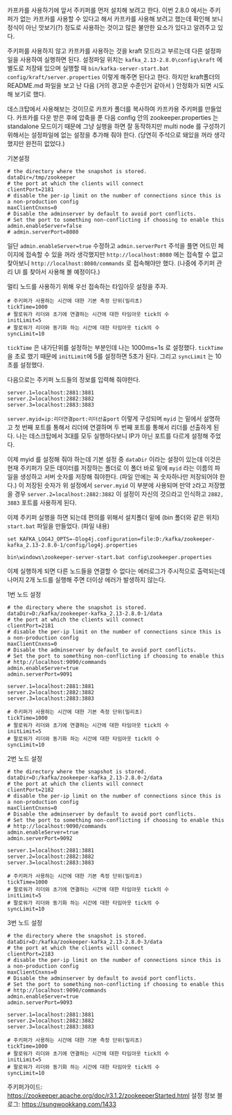 카프카를 사용하기에 앞서 주키퍼를 먼저 설치해 보려고 한다.
이번 2.8.0 에서는 주키퍼가 없는 카프카를 사용할 수 있다고 해서 카프카를 사용해 보려고 했는데 확인해 보니 정식이 아닌 맛보기(?) 정도로 사용하는 것이고
많은 불안한 요소가 있다고 알려주고 있다.

주키퍼를 사용하지 않고 카프카를 사용하는 것을 kraft 모드라고 부르는데 다른 설정파일을 사용하여 실행하면 된다. 설정파일 위치는 `kafka_2.13-2.8.0\config\kraft` 에 별도로 저장돼 있으며 실행할 때 `bin/kafka-server-start.bat config/kraft/server.properties` 이렇게 해주면 된다고 한다.
하지만 kraft폴더의 README.md 파일을 보고 난 다음 (거의 경고문 수준인거 같아서 ) 안정화가 되면 시도해 보기로 했다.

데스크탑에서 사용해보는 것이므로 카프카 폴더를 복사하여 카프카용 주키퍼를 만들었다. 카프카를 다운 받은 후에 압축을 푼 다음 config 안의 zookeeper.properties 는 standalone 모드이기 때문에 그냥 실행을 하면 잘 동작하지만 multi node 를 구성하기 위해서는 설정파일에 없는 설정을 추가해 줘야 한다. (당연히 주석으로 돼있을 꺼라 생각했지만 완전히 없었다.)

기본설정
```
# the directory where the snapshot is stored.
dataDir=/tmp/zookeeper
# the port at which the clients will connect
clientPort=2181
# disable the per-ip limit on the number of connections since this is a non-production config
maxClientCnxns=0
# Disable the adminserver by default to avoid port conflicts.
# Set the port to something non-conflicting if choosing to enable this
admin.enableServer=false
# admin.serverPort=8080
```

일단 `admin.enableServer=true` 수정하고 `admin.serverPort` 주석을 풀면 어드민 페이지에 접속할 수 있을 꺼라 생각했지만 `http://localhost:8080` 에는 접속할 수 없고 찾아보니 `http://localhost:8080/commands` 로 접속해야만 했다.
(나중에 주키퍼 관리 UI 를 찾아서 사용해 볼 예정이다.)

멀티 노드를 사용하기 위해 우선 접속하는 타임아웃 설정을 주자.
```
# 주키퍼가 사용하는 시간에 대한 기본 측정 단위(밀리초)
tickTime=1000
# 팔로워가 리더와 초기에 연결하는 시간에 대한 타임아웃 tick의 수
initLimit=5
# 팔로워가 리더와 동기화 하는 시간에 대한 타임아웃 tick의 수
syncLimit=10
```
`tickTime` 은 내가단위를 설정하는 부분인데 나는 1000ms=1s 로 설정했다.
`tickTime` 을 초로 했기 때문에 `initLimit`에 5를 설정하면 5초가 된다. 그리고 `syncLimit` 는 10초를 설정했다.

다음으로는 주키퍼 노드들의 정보를 입력해 줘야한다.
```
server.1=localhost:2881:3881
server.2=localhost:2882:3882
server.3=localhost:2883:3883
```
`server.myid=ip:리더연결port:리더선출port` 이렇게 구성되며 `myid` 는 밑에서 설명하고 첫 번째 포트를 통해서 리더에 연결하며 두 번째 포트를 통해서 리더를 선출하게 된다.
나는 데스크탑에서 3대를 모두 실행하다보니 IP가 아닌 포트를 다르게 설정해 주었다.

이제 myid 를 설정해 줘야 하는데 기본 설정 중 `dataDir` 이라는 설정이 있는데 이것은 현재 주키퍼가 모든 데이터를 저장하는 폴더로 이 폴더 바로 밑에 `myid` 라는 이름의 파일을 생성하고 서버 숫자를 저장해 줘야한다.
(파일 안에는 꼭 숫자하나만 저장되어야 한다.)
이 저장된 숫자가 위 설정에서 `server.myid` 이 부분에 사용되며 만약 `2`라고 저장했을 경우 `server.2=localhost:2882:3882` 이 설정이 자신의 것으라고 인식하고 `2882, 3883` 포트를 사용하게 된다.

이제 주키퍼 실행을 하면 되는데 편의를 위해서 설치폴더 밑에 (bin 폴더와 같은 위치) `start.bat` 파일을 만들었다. (파일 내용)
```
set KAFKA_LOG4J_OPTS=-Dlog4j.configuration=file:D:/kafka/zookeeper-kafka_2.13-2.8.0-1/config/log4j.properties

bin\windows\zookeeper-server-start.bat config\zookeeper.properties
```

이제 실행하게 되면 다른 노드들을 연결할 수 없다는 에러로그가 주시적으로 출력되는데 나머지 2개 노드를 실행해 주면 더이상 에러가 발생하지 않는다.

1번 노드 설정
```
# the directory where the snapshot is stored.
dataDir=D:/kafka/zookeeper-kafka_2.13-2.8.0-1/data
# the port at which the clients will connect
clientPort=2181
# disable the per-ip limit on the number of connections since this is a non-production config
maxClientCnxns=0
# Disable the adminserver by default to avoid port conflicts.
# Set the port to something non-conflicting if choosing to enable this
# http://localhost:9090/commands
admin.enableServer=true
admin.serverPort=9091

server.1=localhost:2881:3881
server.2=localhost:2882:3882
server.3=localhost:2883:3883

# 주키퍼가 사용하는 시간에 대한 기본 측정 단위(밀리초)
tickTime=1000
# 팔로워가 리더와 초기에 연결하는 시간에 대한 타임아웃 tick의 수
initLimit=5
# 팔로워가 리더와 동기화 하는 시간에 대한 타임아웃 tick의 수
syncLimit=10
```
2번 노드 설정
```
# the directory where the snapshot is stored.
dataDir=D:/kafka/zookeeper-kafka_2.13-2.8.0-2/data
# the port at which the clients will connect
clientPort=2182
# disable the per-ip limit on the number of connections since this is a non-production config
maxClientCnxns=0
# Disable the adminserver by default to avoid port conflicts.
# Set the port to something non-conflicting if choosing to enable this
# http://localhost:9090/commands
admin.enableServer=true
admin.serverPort=9092

server.1=localhost:2881:3881
server.2=localhost:2882:3882
server.3=localhost:2883:3883

# 주키퍼가 사용하는 시간에 대한 기본 측정 단위(밀리초)
tickTime=1000
# 팔로워가 리더와 초기에 연결하는 시간에 대한 타임아웃 tick의 수
initLimit=5
# 팔로워가 리더와 동기화 하는 시간에 대한 타임아웃 tick의 수
syncLimit=10
```

3번 노드 설정
```
# the directory where the snapshot is stored.
dataDir=D:/kafka/zookeeper-kafka_2.13-2.8.0-3/data
# the port at which the clients will connect
clientPort=2183
# disable the per-ip limit on the number of connections since this is a non-production config
maxClientCnxns=0
# Disable the adminserver by default to avoid port conflicts.
# Set the port to something non-conflicting if choosing to enable this
# http://localhost:9090/commands
admin.enableServer=true
admin.serverPort=9093

server.1=localhost:2881:3881
server.2=localhost:2882:3882
server.3=localhost:2883:3883

# 주키퍼가 사용하는 시간에 대한 기본 측정 단위(밀리초)
tickTime=1000
# 팔로워가 리더와 초기에 연결하는 시간에 대한 타임아웃 tick의 수
initLimit=5
# 팔로워가 리더와 동기화 하는 시간에 대한 타임아웃 tick의 수
syncLimit=10
```

주키퍼가이드: https://zookeeper.apache.org/doc/r3.1.2/zookeeperStarted.html
설정 정보 블로그: https://sungwookkang.com/1433

